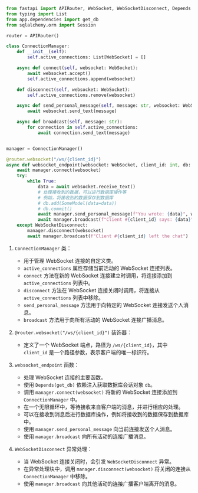 ```python
from fastapi import APIRouter, WebSocket, WebSocketDisconnect, Depends
from typing import List
from app.dependencies import get_db
from sqlalchemy.orm import Session

router = APIRouter()

class ConnectionManager:
    def __init__(self):
        self.active_connections: List[WebSocket] = []

    async def connect(self, websocket: WebSocket):
        await websocket.accept()
        self.active_connections.append(websocket)

    def disconnect(self, websocket: WebSocket):
        self.active_connections.remove(websocket)

    async def send_personal_message(self, message: str, websocket: WebSocket):
        await websocket.send_text(message)

    async def broadcast(self, message: str):
        for connection in self.active_connections:
            await connection.send_text(message)


manager = ConnectionManager()

@router.websocket("/ws/{client_id}")
async def websocket_endpoint(websocket: WebSocket, client_id: int, db: Session = Depends(get_db)):
    await manager.connect(websocket)
    try:
        while True:
            data = await websocket.receive_text()
            # 处理接收到的数据，可以进行数据库操作等
            # 例如，将接收到的数据保存到数据库
            # db.add(SomeModel(data=data))
            # db.commit()
            await manager.send_personal_message(f"You wrote: {data}", websocket)
            await manager.broadcast(f"Client #{client_id} says: {data}")
    except WebSocketDisconnect:
        manager.disconnect(websocket)
        await manager.broadcast(f"Client #{client_id} left the chat")
```

1. `ConnectionManager` 类：
   - 用于管理 WebSocket 连接的自定义类。
   - `active_connections` 属性存储当前活动的 WebSocket 连接列表。
   - `connect` 方法在新的 WebSocket 连接建立时调用，将连接添加到 `active_connections` 列表中。
   - `disconnect` 方法在 WebSocket 连接关闭时调用，将连接从 `active_connections` 列表中移除。
   - `send_personal_message` 方法用于向特定的 WebSocket 连接发送个人消息。
   - `broadcast` 方法用于向所有活动的 WebSocket 连接广播消息。

2. `@router.websocket("/ws/{client_id}")` 装饰器：
   - 定义了一个 WebSocket 端点，路径为 `/ws/{client_id}`，其中 `client_id` 是一个路径参数，表示客户端的唯一标识符。

3. `websocket_endpoint` 函数：
   - 处理 WebSocket 连接的主要函数。
   - 使用 `Depends(get_db)` 依赖注入获取数据库会话对象 `db`。
   - 调用 `manager.connect(websocket)` 将新的 WebSocket 连接添加到 `ConnectionManager` 中。
   - 在一个无限循环中，等待接收来自客户端的消息，并进行相应的处理。
   - 可以在接收到消息后进行数据库操作，例如将接收到的数据保存到数据库中。
   - 使用 `manager.send_personal_message` 向当前连接发送个人消息。
   - 使用 `manager.broadcast` 向所有活动的连接广播消息。

4. `WebSocketDisconnect` 异常处理：
   - 当 WebSocket 连接关闭时，会引发 `WebSocketDisconnect` 异常。
   - 在异常处理块中，调用 `manager.disconnect(websocket)` 将关闭的连接从 `ConnectionManager` 中移除。
   - 使用 `manager.broadcast` 向其他活动的连接广播客户端离开的消息。